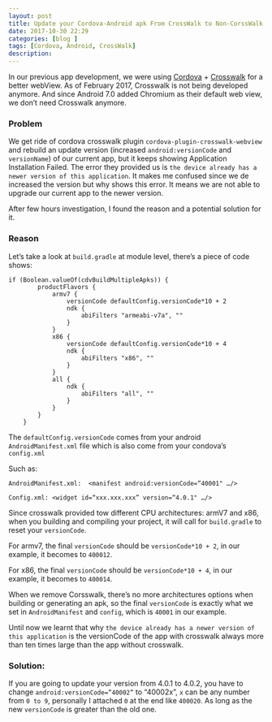 ```yaml
---
layout: post
title: Update your Cordova-Android apk From CrossWalk to Non-CorssWalk / 升级从拥有Crosswalk的Cordova-Android的apk到没有Crosswalk的apk的解决办法
date: 2017-10-30 22:29
categories: [blog ]
tags: [Cordova, Android, CrossWalk]
description:
---
```



In our previous app development, we were using [Cordova][co] + [Crosswalk][xw] for a better webView. As of February 2017, Crosswalk is not being developed anymore. And since Android 7.0 added Chromium as their default web view, we don’t need Crosswalk anymore.

### Problem

We get ride of cordova crosswalk plugin `cordova-plugin-crosswalk-webview` and rebuild an update version (increased `android:versionCode` and `versionName`) of our current app, but it keeps showing Application Installation Failed. The error they provided us is `the device already has a newer version of this application`. It makes me confused since we de increased the version but why shows this error. It means we are not able to upgrade our current app to the newer version.

After few hours investigation, I found the reason and a potential solution for it.


### Reason

Let’s take a look at `build.gradle` at module level, there’s a piece of code shows:

```
if (Boolean.valueOf(cdvBuildMultipleApks)) {
        productFlavors {
            armv7 {
                versionCode defaultConfig.versionCode*10 + 2
                ndk {
                    abiFilters "armeabi-v7a", ""
                }
            }
            x86 {
                versionCode defaultConfig.versionCode*10 + 4
                ndk {
                    abiFilters "x86", ""
                }
            }
            all {
                ndk {
                    abiFilters "all", ""
                }
            }
        }
    }
```

The `defaultConfig.versionCode` comes from your android `AndroidManifest.xml` file which is also come from your condova’s `config.xml`

Such as:

`AndroidManifest.xml:  <manifest android:versionCode=“40001" …/>`

`Config.xml: <widget id=“xxx.xxx.xxx” version=“4.0.1" …/>`


Since crosswalk provided tow different CPU architectures: armV7 and x86, when you building and compiling your project, it will call for `build.gradle` to reset your `versionCode`.

For armv7, the final `versionCode` should be `versionCode*10 + 2`, in our example, it becomes to `400012`.

For x86, the final `versionCode` should be `versionCode*10 + 4`, in our example, it becomes to `400014`.

When we remove Corsswalk, there’s no more architectures options when building or generating an apk, so the final `versionCode` is exactly what we set in `AndroidManifest` and `config`, which is `40001` in our example.

Until now we learnt that why `the device already has a newer version of this application` is the versionCode of the app with crosswalk always more than ten times large than the app without crosswalk.

### Solution:

If you are going to update your version from 4.0.1 to 4.0.2, you have to change `android:versionCode=”40002”` to “40002x”, `x` can be any number from `0 to 9`, personally I attached  `0` at the end like `400020`. As long as the new `versionCode` is greater than the old one.






[co]: https://cordova.apache.org/
[xw]: https://github.com/crosswalk-project/crosswalk
